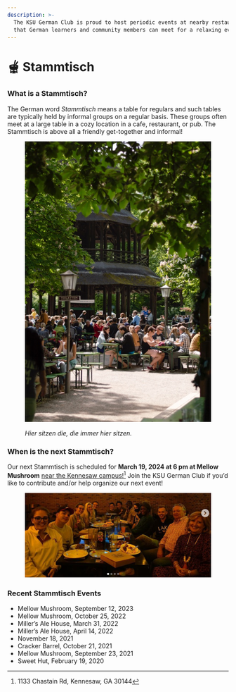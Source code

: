 ```yaml
---
description: >-
  The KSU German Club is proud to host periodic events at nearby restaurants so
  that German learners and community members can meet for a relaxing evening.
---
```


# 🫕 Stammtisch



### What is a Stammtisch? <a href="#block-f6bc950010334da399e472d3c9ff9fd2" id="block-f6bc950010334da399e472d3c9ff9fd2"></a>

The German word _Stammtisch_ means a table for regulars and such tables are typically held by informal groups on a regular basis. These groups often meet at a large table in a cozy location in a cafe, restaurant, or pub. The Stammtisch is above all a friendly get-together and informal!

<figure><img src="../.gitbook/assets/photo-1625656697618-04f7fa70eead.jpg" alt=""><figcaption><p><em>Hier sitzen die, die immer hier sitzen.</em></p></figcaption></figure>

### When is the next Stammtisch? <a href="#block-028f3039b67a45029fbcd286495eadca" id="block-028f3039b67a45029fbcd286495eadca"></a>

Our next Stammtisch is scheduled for **March 19, 2024 at 6 pm at Mellow Mushroom** [near the Kennesaw campus!](#user-content-fn-1)[^1] Join the KSU German Club if you’d like to contribute and/or help organize our next event!

<figure><img src="../.gitbook/assets/Picture3.png" alt=""><figcaption></figcaption></figure>

### Recent Stammtisch Events <a href="#block-f5f3153b1e4a411199b386fef6146679" id="block-f5f3153b1e4a411199b386fef6146679"></a>

* Mellow Mushroom, September 12, 2023
* Mellow Mushroom, October 25, 2022
* Miller’s Ale House, March 31, 2022
* Miller’s Ale House, April 14, 2022
* November 18, 2021
* Cracker Barrel, October 21, 2021
* Mellow Mushroom, September 23, 2021
* Sweet Hut, February 19, 2020

[^1]: 1133 Chastain Rd, Kennesaw, GA 30144
